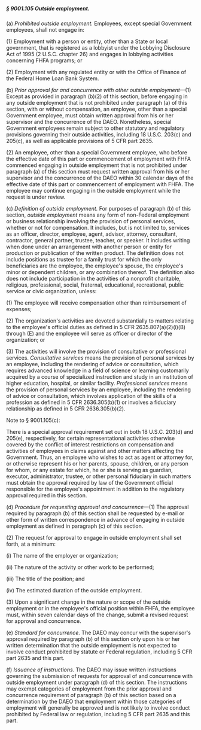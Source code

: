 ##### § 9001.105 Outside employment. #####

(a) *Prohibited outside employment.* Employees, except special Government employees, shall not engage in:

(1) Employment with a person or entity, other than a State or local government, that is registered as a lobbyist under the Lobbying Disclosure Act of 1995 (2 U.S.C. chapter 26) and engages in lobbying activities concerning FHFA programs; or

(2) Employment with any regulated entity or with the Office of Finance of the Federal Home Loan Bank System.

(b) *Prior approval for and concurrence with other outside employment*—(1) Except as provided in paragraph (b)(2) of this section, before engaging in any outside employment that is not prohibited under paragraph (a) of this section, with or without compensation, an employee, other than a special Government employee, must obtain written approval from his or her supervisor and the concurrence of the DAEO. Nonetheless, special Government employees remain subject to other statutory and regulatory provisions governing their outside activities, including 18 U.S.C. 203(c) and 205(c), as well as applicable provisions of 5 CFR part 2635.

(2) An employee, other than a special Government employee, who before the effective date of this part or commencement of employment with FHFA commenced engaging in outside employment that is not prohibited under paragraph (a) of this section must request written approval from his or her supervisor and the concurrence of the DAEO within 30 calendar days of the effective date of this part or commencement of employment with FHFA. The employee may continue engaging in the outside employment while the request is under review.

(c) *Definition of outside employment.* For purposes of paragraph (b) of this section, *outside employment* means any form of non-Federal employment or business relationship involving the provision of personal services, whether or not for compensation. It includes, but is not limited to, services as an officer, director, employee, agent, advisor, attorney, consultant, contractor, general partner, trustee, teacher, or speaker. It includes writing when done under an arrangement with another person or entity for production or publication of the written product. The definition does not include positions as trustee for a family trust for which the only beneficiaries are the employee, the employee's spouse, the employee's minor or dependent children, or any combination thereof. The definition also does not include participation in the activities of a nonprofit charitable, religious, professional, social, fraternal, educational, recreational, public service or civic organization, unless:

(1) The employee will receive compensation other than reimbursement of expenses;

(2) The organization's activities are devoted substantially to matters relating to the employee's official duties as defined in 5 CFR 2635.807(a)(2)(i)(B) through (E) and the employee will serve as officer or director of the organization; or

(3) The activities will involve the provision of consultative or professional services. *Consultative services* means the provision of personal services by an employee, including the rendering of advice or consultation, which requires advanced knowledge in a field of science or learning customarily acquired by a course of specialized instruction and study in an institution of higher education, hospital, or similar facility. *Professional services* means the provision of personal services by an employee, including the rendering of advice or consultation, which involves application of the skills of a profession as defined in 5 CFR 2636.305(b)(1) or involves a fiduciary relationship as defined in 5 CFR 2636.305(b)(2).

Note to § 9001.105(c):

There is a special approval requirement set out in both 18 U.S.C. 203(d) and 205(e), respectively, for certain representational activities otherwise covered by the conflict of interest restrictions on compensation and activities of employees in claims against and other matters affecting the Government. Thus, an employee who wishes to act as agent or attorney for, or otherwise represent his or her parents, spouse, children, or any person for whom, or any estate for which, he or she is serving as guardian, executor, administrator, trustee, or other personal fiduciary in such matters must obtain the approval required by law of the Government official responsible for the employee's appointment in addition to the regulatory approval required in this section.

(d) *Procedure for requesting approval and concurrence*—(1) The approval required by paragraph (b) of this section shall be requested by e-mail or other form of written correspondence in advance of engaging in outside employment as defined in paragraph (c) of this section.

(2) The request for approval to engage in outside employment shall set forth, at a minimum:

(i) The name of the employer or organization;

(ii) The nature of the activity or other work to be performed;

(iii) The title of the position; and

(iv) The estimated duration of the outside employment.

(3) Upon a significant change in the nature or scope of the outside employment or in the employee's official position within FHFA, the employee must, within seven calendar days of the change, submit a revised request for approval and concurrence.

(e) *Standard for concurrence.* The DAEO may concur with the supervisor's approval required by paragraph (b) of this section only upon his or her written determination that the outside employment is not expected to involve conduct prohibited by statute or Federal regulation, including 5 CFR part 2635 and this part.

(f) *Issuance of instructions.* The DAEO may issue written instructions governing the submission of requests for approval of and concurrence with outside employment under paragraph (d) of this section. The instructions may exempt categories of employment from the prior approval and concurrence requirement of paragraph (b) of this section based on a determination by the DAEO that employment within those categories of employment will generally be approved and is not likely to involve conduct prohibited by Federal law or regulation, including 5 CFR part 2635 and this part.